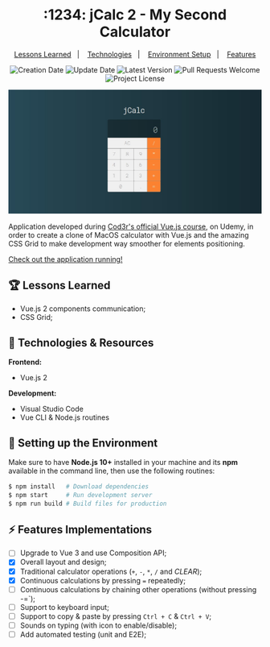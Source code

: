 <h1 align="center">
  :1234: jCalc 2 - My Second Calculator
</h1>

<p align="center">
  <a href="#trophy-lessons-learned">Lessons Learned</a>&nbsp;&nbsp;&nbsp;|&nbsp;&nbsp;&nbsp;
  <a href="#rocket-technologies--resources">Technologies</a>&nbsp;&nbsp;&nbsp;|&nbsp;&nbsp;&nbsp;
  <a href="#hammer-setting-up-the-environment">Environment Setup</a>&nbsp;&nbsp;&nbsp;|&nbsp;&nbsp;&nbsp;
  <a href="#zap-features-implementations">Features</a>
</p>

<p align="center">
  <img src="https://img.shields.io/static/v1?labelColor=000000&color=426b7c&label=created%20at&message=Apr%202020" alt="Creation Date" />

  <img src="https://img.shields.io/github/last-commit/juliolmuller/jcalc-2?label=updated%20at&labelColor=000000&color=426b7c" alt="Update Date" />

  <img src="https://img.shields.io/github/v/tag/juliolmuller/jcalc-2?label=latest%20version&labelColor=000000&color=426b7c" alt="Latest Version" />

  <img src="https://img.shields.io/static/v1?labelColor=000000&color=426b7c&label=PRs&message=welcome" alt="Pull Requests Welcome" />

  <img src="https://img.shields.io/github/license/juliolmuller/jcalc-2?labelColor=000000&color=426b7c" alt="Project License" />
</p>

![Application snapshot](./src/assets/app-overview.jpg)

Application developed during [Cod3r's official Vue.js course](https://www.udemy.com/course/vue-js-completo/), on Udemy, in order to create a clone of MacOS calculator with Vue.js and the amazing CSS Grid to make development way smoother for elements positioning.

[Check out the application running!](https://juliolmuller.github.io/jcalc-2/)

## :trophy: Lessons Learned

- Vue.js 2 components communication;
- CSS Grid;

## :rocket: Technologies & Resources

**Frontend:**
- Vue.js 2

**Development:**
- Visual Studio Code
- Vue CLI & Node.js routines

## :hammer: Setting up the Environment

Make sure to have **Node.js 10+** installed in your machine and its **npm** available in the command line, then use the following routines:

```bash
$ npm install   # Download dependencies
$ npm start     # Run development server
$ npm run build # Build files for production
```

## :zap: Features Implementations

- [ ] Upgrade to Vue 3 and use Composition API;
- [x] Overall layout and design;
- [x] Traditional calculator operations (`+`, `-`, `*`, `/` and *CLEAR*);
- [x] Continuous calculations by pressing `=` repeatedly;
- [ ] Continuous calculations by chaining other operations (without pressing -=`);
- [ ] Support to keyboard input;
- [ ] Support to copy & paste by pressing `Ctrl + C` & `Ctrl + V`;
- [ ] Sounds on typing (with icon to enable/disable);
- [ ] Add automated testing (unit and E2E);
